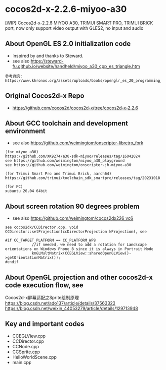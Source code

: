 # cocos2d-x-2.2.6-miyoo-a30
[WIP] Cocos2d-x-2.2.6 MIYOO A30, TRIMUI SMART PRO, TRIMUI BRICK port, now only support video output with GLES2, no input and audio

## About OpenGL ES 2.0 initialization code  
* Inspired by and thanks to Steward.    
* see also https://steward-fu.github.io/website/handheld/miyoo_a30_cpp_es_triangle.htm   
```
參考資訊：
https://www.khronos.org/assets/uploads/books/openglr_es_20_programming_guide_sample.pdf
```

## Original Cocos2d-x Repo    
* https://github.com/cocos2d/cocos2d-x/tree/cocos2d-x-2.2.6  

## About GCC toolchain and development environment  
* see also https://github.com/weimingtom/onscripter-libretro_fork  
```
(for miyoo a30)
https://github.com/XK9274/a30-sdk-miyoo/releases/tag/16042024
see https://github.com/weimingtom/miyoo_a30_playground
see https://github.com/weimingtom/onscripter-jh-miyoo-a30

(for Trimui Smart Pro and Trimui Brick, aarch64)
https://github.com/trimui/toolchain_sdk_smartpro/releases/tag/20231018

(for PC)
xubuntu 20.04 64bit  
```


## About screen rotation 90 degrees problem  
* see also https://github.com/weimingtom/cocos2dx226_vc6  
```
see cocos2dx/CCDirector.cpp, void CCDirector::setProjection(ccDirectorProjection kProjection), see

#if CC_TARGET_PLATFORM == CC_PLATFORM_WP8
            //if needed, we need to add a rotation for Landscape orientations on Windows Phone 8 since it is always in Portrait Mode
            kmGLMultMatrix(CCEGLView::sharedOpenGLView()->getOrientationMatrix());
#endif
```

## About OpenGL projection and other cocos2d-x code execution flow, see  
Cocos2d-x屏幕适配之Sprite绘制原理  
https://blog.csdn.net/ado137/article/details/37563323  
https://blog.csdn.net/weixin_44053279/article/details/129713948    

## Key and important codes  
* CCEGLView.cpp
* CCDirector.cpp
* CCNode.cpp
* CCSprite.cpp
* HelloWorldScene.cpp
* main.cpp
